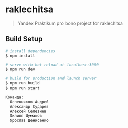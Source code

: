 # raklechitsa

> Yandex Praktikum pro bono project for raklechitsa

## Build Setup

```bash
# install dependencies
$ npm install

# serve with hot reload at localhost:3000
$ npm run dev

# build for production and launch server
$ npm run build
$ npm run start

Команда: 
  Оспенников Андрей
  Александр Сударев
  Алексей Селезнев
  Филипп Шумаков
  Ярослав Денисенко
